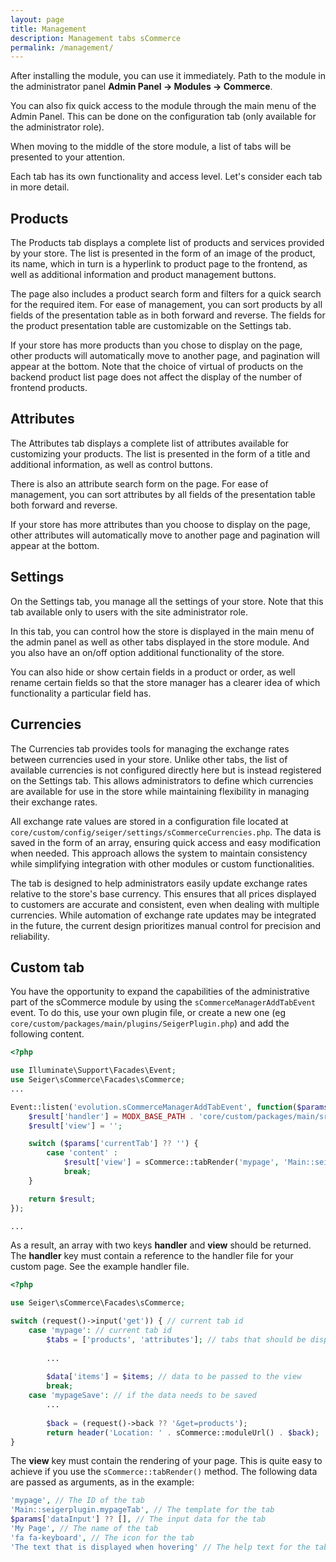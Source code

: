 ```yaml
---
layout: page
title: Management
description: Management tabs sCommerce
permalink: /management/
---
```


After installing the module, you can use it immediately. Path to the module in the 
administrator panel **Admin Panel -> Modules -> Commerce**.

You can also fix quick access to the module through the main menu of the Admin Panel. 
This can be done on the configuration tab (only available for the administrator role).

When moving to the middle of the store module, a list of tabs will be presented to 
your attention.

Each tab has its own functionality and access level. Let's consider each tab in more detail.

## Products

The Products tab displays a complete list of products and services provided by your store.
The list is presented in the form of an image of the product, its name, which in turn is a
hyperlink to product page to the frontend, as well as additional information and product
management buttons.

The page also includes a product search form and filters for a quick search for the required
item. For ease of management, you can sort products by all fields of the presentation table
as in both forward and reverse. The fields for the product presentation table are
customizable on the Settings tab.

If your store has more products than you chose to display on the page, other products
will automatically move to another page, and pagination will appear at the bottom.
Note that the choice of virtual of products on the backend product list page does
not affect the display of the number of frontend products.

## Attributes

The Attributes tab displays a complete list of attributes available for customizing your products.
The list is presented in the form of a title and additional information, as well as control buttons.

There is also an attribute search form on the page. For ease of management, you can sort attributes by all fields of the presentation table
both forward and reverse.

If your store has more attributes than you choose to display on the page, other attributes
will automatically move to another page and pagination will appear at the bottom.



## Settings

On the Settings tab, you manage all the settings of your store. Note that this tab
available only to users with the site administrator role.

In this tab, you can control how the store is displayed in the main menu of the admin panel
as well as other tabs displayed in the store module. And you also have an on/off option
additional functionality of the store.

You can also hide or show certain fields in a product or order, as well
rename certain fields so that the store manager has a clearer idea of which
functionality a particular field has.

## Currencies

The Currencies tab provides tools for managing the exchange rates between currencies
used in your store. Unlike other tabs, the list of available currencies is not configured
directly here but is instead registered on the Settings tab. This allows administrators
to define which currencies are available for use in the store while maintaining flexibility
in managing their exchange rates.

All exchange rate values are stored in a configuration file located at
`core/custom/config/seiger/settings/sCommerceCurrencies.php`. The data is saved in the form
of an array, ensuring quick access and easy modification when needed. This approach allows
the system to maintain consistency while simplifying integration with other modules or
custom functionalities.

The tab is designed to help administrators easily update exchange rates relative to the
store's base currency. This ensures that all prices displayed to customers are accurate
and consistent, even when dealing with multiple currencies. While automation of exchange
rate updates may be integrated in the future, the current design prioritizes manual
control for precision and reliability.

## Custom tab

You have the opportunity to expand the capabilities of the administrative part of the sCommerce module
by using the `sCommerceManagerAddTabEvent` event. To do this, use your own plugin file, or create
a new one (eg `core/custom/packages/main/plugins/SeigerPlugin.php`) and add the following content.

```php
<?php

use Illuminate\Support\Facades\Event;
use Seiger\sCommerce\Facades\sCommerce;
...

Event::listen('evolution.sCommerceManagerAddTabEvent', function($params) {
    $result['handler'] = MODX_BASE_PATH . 'core/custom/packages/main/src/Controllers/SeigerPluginCommerceHandler.php';
    $result['view'] = '';

    switch ($params['currentTab'] ?? '') {
        case 'content' :
            $result['view'] = sCommerce::tabRender('mypage', 'Main::seigerplugin.mypageTab', $params['dataInput'] ?? [], 'My Page', 'fa fa-keyboard', 'The text that is displayed when hovering');
            break;
    }

    return $result;
});

...
```

As a result, an array with two keys **handler** and **view** should be returned.
The **handler** key must contain a reference to the handler file for your custom page.
See the example handler file.

```php
<?php

use Seiger\sCommerce\Facades\sCommerce;

switch (request()->input('get')) { // current tab id
    case 'mypage': // current tab id
        $tabs = ['products', 'attributes']; // tabs that should be displayed when this tab is shown
        
        ...
        
        $data['items'] = $items; // data to be passed to the view
        break;
    case 'mypageSave': // if the data needs to be saved
        ...
        
        $back = (request()->back ?? '&get=products');
        return header('Location: ' . sCommerce::moduleUrl() . $back);
}
```

The **view** key must contain the rendering of your page. This is quite easy to achieve
if you use the `sCommerce::tabRender()` method. The following data are passed as arguments,
as in the example:

```php
'mypage', // The ID of the tab
'Main::seigerplugin.mypageTab', // The template for the tab
$params['dataInput'] ?? [], // The input data for the tab
'My Page', // The name of the tab
'fa fa-keyboard', // The icon for the tab
'The text that is displayed when hovering' // The help text for the tab
```